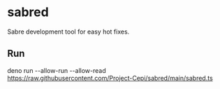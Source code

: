 # sabred
Sabre development tool for easy hot fixes.

## Run

deno run --allow-run --allow-read https://raw.githubusercontent.com/Project-Cepi/sabred/main/sabred.ts